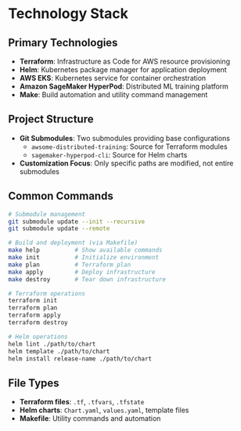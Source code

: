 # Technology Stack

## Primary Technologies
- **Terraform**: Infrastructure as Code for AWS resource provisioning
- **Helm**: Kubernetes package manager for application deployment
- **AWS EKS**: Kubernetes service for container orchestration
- **Amazon SageMaker HyperPod**: Distributed ML training platform
- **Make**: Build automation and utility command management

## Project Structure
- **Git Submodules**: Two submodules providing base configurations
  - `awsome-distributed-training`: Source for Terraform modules
  - `sagemaker-hyperpod-cli`: Source for Helm charts
- **Customization Focus**: Only specific paths are modified, not entire submodules

## Common Commands
```bash
# Submodule management
git submodule update --init --recursive
git submodule update --remote

# Build and deployment (via Makefile)
make help          # Show available commands
make init          # Initialize environment
make plan          # Terraform plan
make apply         # Deploy infrastructure
make destroy       # Tear down infrastructure

# Terraform operations
terraform init
terraform plan
terraform apply
terraform destroy

# Helm operations
helm lint ./path/to/chart
helm template ./path/to/chart
helm install release-name ./path/to/chart
```

## File Types
- **Terraform files**: `.tf`, `.tfvars`, `.tfstate`
- **Helm charts**: `Chart.yaml`, `values.yaml`, template files
- **Makefile**: Utility commands and automation